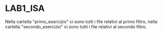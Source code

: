 # LAB1_ISA

Nella cartella "primo_esercizio" ci sono tutti i file relativi al primo filtro, nella cartella "secondo_esercizio" ci sono tutti i file relativi al secondo filtro. 
